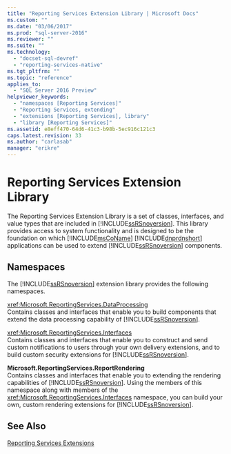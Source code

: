 ```yaml
---
title: "Reporting Services Extension Library | Microsoft Docs"
ms.custom: ""
ms.date: "03/06/2017"
ms.prod: "sql-server-2016"
ms.reviewer: ""
ms.suite: ""
ms.technology: 
  - "docset-sql-devref"
  - "reporting-services-native"
ms.tgt_pltfrm: ""
ms.topic: "reference"
applies_to: 
  - "SQL Server 2016 Preview"
helpviewer_keywords: 
  - "namespaces [Reporting Services]"
  - "Reporting Services, extending"
  - "extensions [Reporting Services], library"
  - "library [Reporting Services]"
ms.assetid: e8eff470-64d6-41c3-b98b-5ec916c121c3
caps.latest.revision: 33
ms.author: "carlasab"
manager: "erikre"
---
```

# Reporting Services Extension Library
  The Reporting Services Extension Library is a set of classes, interfaces, and value types that are included in [!INCLUDE[ssRSnoversion](../../advanced-analytics/r-services/includes/ssrsnoversion-md.md)]. This library provides access to system functionality and is designed to be the foundation on which [!INCLUDE[msCoName](../../advanced-analytics/r-services/tutorials/includes/msconame-md.md)] [!INCLUDE[dnprdnshort](../../analysis-services/multidimensional-models/includes/dnprdnshort-md.md)] applications can be used to extend [!INCLUDE[ssRSnoversion](../../advanced-analytics/r-services/includes/ssrsnoversion-md.md)] components.  
  
## Namespaces  
 The [!INCLUDE[ssRSnoversion](../../advanced-analytics/r-services/includes/ssrsnoversion-md.md)] extension library provides the following namespaces.  
  
 <xref:Microsoft.ReportingServices.DataProcessing>  
 Contains classes and interfaces that enable you to build components that extend the data processing capability of [!INCLUDE[ssRSnoversion](../../advanced-analytics/r-services/includes/ssrsnoversion-md.md)].  
  
 <xref:Microsoft.ReportingServices.Interfaces>  
 Contains classes and interfaces that enable you to construct and send custom notifications to users through your own delivery extensions, and to build custom security extensions for [!INCLUDE[ssRSnoversion](../../advanced-analytics/r-services/includes/ssrsnoversion-md.md)].  
  
 **Microsoft.ReportingServices.ReportRendering**  
 Contains classes and interfaces that enable you to extending the rendering capabilities of [!INCLUDE[ssRSnoversion](../../advanced-analytics/r-services/includes/ssrsnoversion-md.md)]. Using the members of this namespace along with members of the <xref:Microsoft.ReportingServices.Interfaces> namespace, you can build your own, custom rendering extensions for [!INCLUDE[ssRSnoversion](../../advanced-analytics/r-services/includes/ssrsnoversion-md.md)].  
  
## See Also  
 [Reporting Services Extensions](../../reporting-services/extensions/reporting-services-extensions.md)  
  
  